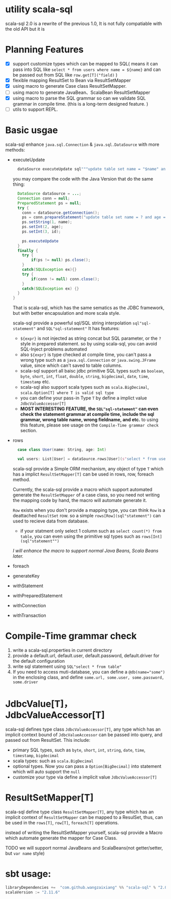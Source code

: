 utility scala-sql
=================

scala-sql 2.0 is a rewrite of the previous 1.0, It is not fully compatiable with the old API 
but it is 

# Planning Features

- [X] support customize types which can be mapped to SQL( means it can pass into SQL 
like `select * from users where name = ${name}` and can be passed out from SQL like `row.get[T]("field)` )
- [X] flexible mapping ResultSet to Bean via ResultSetMapper
- [X] using macro to generate Case class ResultSetMapper.
- [ ] using macro to generate JavaBean、ScalaBean ResultSetMapper
- [X] using macro to parse the SQL grammar so can we validate SQL grammar in compile time. (this is a 
long-term designed feature. ) 
- [ ] utils to support REPL.  

# Basic usgae
scala-sql enhance `java.sql.Connection` & `java.sql.DataSource` with more methods:
- executeUpdate
  ```scala
    dataSource executeUpdate sql"""update table set name = "$name" and age = ${age} where id = ${id}"""
  ```
  you may compare the code with the Java Version that do the same thing:
  ```java
    DataSource dataSource = ...;
    Connection conn = null;
    PreparedStatement ps = null;
    try {
      conn = dataSource.getConnection();
      ps = conn.prepareStatement("update table set name = ? and age = ? where id = ?")
      ps.setString(1, name);
      ps.setInt(2, age);
      ps.setInt(3, id);
    
      ps.executeUpdate
    }
    finally {
      try {
          if(ps != null) ps.close();
      }
      catch(SQLException ex){}
      try {
          if(conn != null) conn.close();
      }
      catch(SQLException ex) {}
    }
  }
    ```
  That is scala-sql, which has the same sematics as the JDBC framework, but with better encapsulation 
  and more scala style.
  
  scala-sql provide a powerful sql/SQL string interpolation `sql"sql-statement"` and `SQL"sql-statement"`
  It has features:
  - `${expr}` is not injected as string concat but SQL parameter, or the `?` style in prepared statement. 
  so by using scala-sql, you can avoid SQL-Inject problems automated
  - also `${expr}` is type checked at compile time, you can't pass a wrong type such as a `java.sql.Connection`
  or `java.swing.JFrame` value, since which can't saved to table columns.
  - scala-sql support all baisc jdbc primitive SQL types such as `boolean`, `byte`, `short`, `int`, `float`,
  `double`, `string`, `bigdecimal`, `date`, `time`, `timestamp` etc.
  - scala-sql also support scala types such as `scala.BigDecimal`, 
  `scala.Option[T] where T is valid sql type`
  - you can define your pass-in Type `T` by define a implict value `JdbcValueAccessor[T]`
  - **MOST INTERESTING FEATURE, the `SQL"sql-statement"` can even check the statement 
  grammar at compile time, include the sql grammar, wrong table name, wrong fieldname, and etc.**
  to using this feature, please see usage on the `Compile-Time grammar check` section.
    
- rows
  ```scala
    case class User(name: String, age: Int)
  
    val users: List[User] = dataSource.rows[User](s"select * from users where name like ${name}")
  ```
  scala-sql provide a Simple ORM mechanism, any object of type `T` which has a implict `ResultSetMapper[T]`
  can be used in rows, row, foreach method.
  
  Currently, the scala-sql provide a macro which support automated generate the `ResultSetMapper` of a 
  case class, so you need not writing the mapping code by hand, the macro will automate generate it.
  
  `Row` exists when you don't provide a mapping type, you can think `Row` is a deattached `ResultSet` row.
  so a simple `rows[Row](sql"statement")` can used to recieve data from database.
  
  - if your statment only select 1 column such as `select count(*) from table`, you can even using the 
  primitive sql types such as `rows[Int](sql"statement"")` 
  
  *I will enhance the macro to support normal Java Beans, Scala Beans later.*
- foreach
- generateKey
- withStatement
- withPreparedStatement
- withConnection
- withTransaction


# Compile-Time grammar check
1. write a scala-sql.properties in current directory 
2. provide a default.url, default.user, default.password, default.driver for the default configuration
3. write sql statement using `SQL"select * from table"`
4. If you need to access muti-database, you can define a `@db(name="some")` in the enclosing class, and 
define `some.url, some.user, some.password, some.driver` 

# JdbcValue[T]， JdbcValueAccessor[T]
scala-sql defines type class `JdbcValueAccessor[T]`, any type which has an implicit context bound of `JdbcValueAccessor`
can be passed into query, and passed out from ResultSet. 
This include:
- primary SQL types, such as `byte`, `short`, `int`, `string`, `date`, `time`, `timestamp`, `bigdecimal`
- scala types: such as `scala.BigDecimal`
- optional types. Now you can pass a `Option[BigDecimal]` into statement which will auto support the `null`
- customize your type via define a implicit value `JdbcValueAccessor[T]`

# ResultSetMapper[T]
scala-sql define type class `ResultSetMapper[T]`, any type which has an implicit context of `ResultSetMapper`
can be mapped to a ResulSet, thus, can be used in the `rows[T]`, `row[T]`, `foreach[T]` operations.

instead of writing the ResultSetMapper yourself, scala-sql provide a Macro which automate generate the
mapper for Case Class. 

TODO we will support normal JavaBeans and ScalaBeans(not getter/setter, but `var name` style) 


sbt usage:
=====
```sbt
libraryDependencies +=  "com.github.wangzaixiang" %% "scala-sql" % "2.0.0-SNAPSHOT"
scalaVersion := "2.11.6"

```


